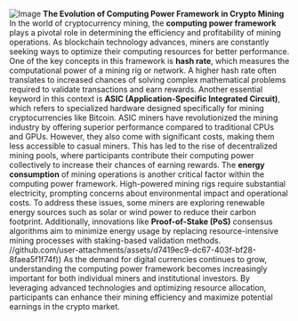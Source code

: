 
![Image](https://github.com/user-attachments/assets/4a25d116-2220-4385-b08e-f287af8fcbc4)
**The Evolution of Computing Power Framework in Crypto Mining**
In the world of cryptocurrency mining, the **computing power framework** plays a pivotal role in determining the efficiency and profitability of mining operations. As blockchain technology advances, miners are constantly seeking ways to optimize their computing resources for better performance. One of the key concepts in this framework is **hash rate**, which measures the computational power of a mining rig or network. A higher hash rate often translates to increased chances of solving complex mathematical problems required to validate transactions and earn rewards.
Another essential keyword in this context is **ASIC (Application-Specific Integrated Circuit)**, which refers to specialized hardware designed specifically for mining cryptocurrencies like Bitcoin. ASIC miners have revolutionized the mining industry by offering superior performance compared to traditional CPUs and GPUs. However, they also come with significant costs, making them less accessible to casual miners. This has led to the rise of decentralized mining pools, where participants contribute their computing power collectively to increase their chances of earning rewards.
The **energy consumption** of mining operations is another critical factor within the computing power framework. High-powered mining rigs require substantial electricity, prompting concerns about environmental impact and operational costs. To address these issues, some miners are exploring renewable energy sources such as solar or wind power to reduce their carbon footprint. Additionally, innovations like **Proof-of-Stake (PoS)** consensus algorithms aim to minimize energy usage by replacing resource-intensive mining processes with staking-based validation methods.
 //github.com/user-attachments/assets/d7419ec9-dc67-403f-bf28-8faea5f1f74f))
As the demand for digital currencies continues to grow, understanding the computing power framework becomes increasingly important for both individual miners and institutional investors. By leveraging advanced technologies and optimizing resource allocation, participants can enhance their mining efficiency and maximize potential earnings in the crypto market.

